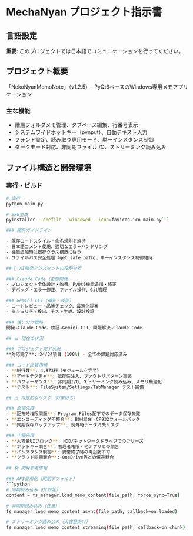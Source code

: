 # MechaNyan プロジェクト指示書

## 言語設定

**重要**: このプロジェクトでは日本語でコミュニケーションを行ってください。

## プロジェクト概要

「NekoNyanMemoNote」（v1.2.5）- PyQt6ベースのWindows専用メモアプリケーション

### 主な機能

- 階層フォルダメモ管理、タブベース編集、行番号表示
- システムワイドホットキー（pynput）、自動テキスト入力
- フォント設定、読み取り専用モード、単一インスタンス制御
- ダークモード対応、非同期ファイルI/O、ストリーミング読み込み

## ファイル構造と開発環境

### 実行・ビルド

```bash
# 実行
python main.py

# EXE生成
pyinstaller --onefile --windowed --icon=favicon.ico main.py```

### 開発ガイドライン

- 既存コードスタイル・命名規則を維持
- 日本語コメント使用、適切なエラーハンドリング
- 機能追加時は既存クラス構造に従う
- ファイルパス安全処理（get_safe_path）、単一インスタンス制御維持

## 🤖 AI開発アシスタントの役割分担

### Claude Code（主要開発）
- プロジェクト全体設計・改善、PyQt6機能追加・修正
- デバッグ・エラー修正、ファイル操作、Git管理

### Gemini CLI（補完・検証）  
- コードレビュー・品質チェック、最適化提案
- セキュリティ検出、テスト生成、設計検証

### 使い分け戦略
開発→Claude Code、検証→Gemini CLI、問題解決→Claude Code

## 📊 現在の状況

### プロジェクト完了状況
**対応完了**: 34/34項目 (100%) - 全ての課題対応済み

### コード品質指標
- **総行数**: 4,873行（モジュール化完了）
- **アーキテクチャ**: 依存性注入、ファクトリパターン実装
- **パフォーマンス**: 非同期I/O、ストリーミング読み込み、メモリ最適化
- **テスト**: FileSystem/Settings/TabManager テスト完備

## ⚠️ 将来的なリスク（対策待ち）

### 高優先度
- **配布時権限問題**: Program Files配下でのデータ保存失敗
- **エンコーディング不整合**: BOM混在・CP932フォールバック
- **同期保存バックアップ**: 例外時データ消失リスク

### 中優先度  
- **大容量UIブロック**: HDD/ネットワークドライブでのフリーズ
- **ホットキー競合**: 管理者権限・他アプリとの競合
- **インスタンス制御**: 異常終了時の再起動不可
- **クラウド同期競合**: OneDrive等との保存競合

## 🛠️ 開発参考情報

### API使用例（同期デフォルト）
```python
# 同期読み込み（UI既定）
content = fs_manager.load_memo_content(file_path, force_sync=True)

# 非同期読み込み（任意）
fs_manager.load_memo_content_async(file_path, callback=on_loaded)

# ストリーミング読み込み（大容量向け）
fs_manager.load_memo_content_streaming(file_path, callback=on_chunk)
```
  